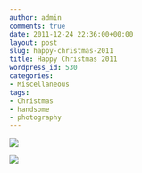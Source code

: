 ```yaml
---
author: admin
comments: true
date: 2011-12-24 22:36:00+00:00
layout: post
slug: happy-christmas-2011
title: Happy Christmas 2011
wordpress_id: 530
categories:
- Miscellaneous
tags:
- Christmas
- handsome
- photography
---
```


[![](http://www.outmumbered.com/wp-content/uploads/2012/07/dsc_4141.jpg?w=300)](http://www.outmumbered.com/wp-content/uploads/2012/07/dsc_4141.jpg)

![](https://blogger.googleusercontent.com/tracker/251139911615938991-6978839689753800760?l=www.outmumbered.com)
